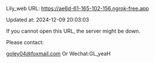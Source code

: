 Lily_web URL: https://ae6d-61-165-102-156.ngrok-free.app

Updated at: 2024-12-09 20:03:03

If you cannot open this URL, the server might be down.

Please contact: 

goley04@foxmail.com Or Wechat:GL_yeaH